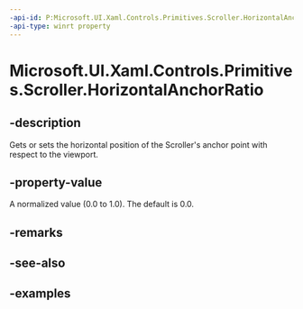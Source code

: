 ```yaml
---
-api-id: P:Microsoft.UI.Xaml.Controls.Primitives.Scroller.HorizontalAnchorRatio
-api-type: winrt property
---
```


# Microsoft.UI.Xaml.Controls.Primitives.Scroller.HorizontalAnchorRatio

<!--
public double HorizontalAnchorRatio { get; set; }
-->

## -description

Gets or sets the horizontal position of the Scroller's anchor point with respect to the viewport.

## -property-value

A normalized value (0.0 to 1.0). The default is 0.0.

## -remarks

## -see-also

## -examples

